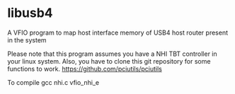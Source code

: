 # libusb4
A VFIO program to map host interface memory of USB4 host router present in the system

Please note that this program assumes you have a NHI TBT controller in your linux system. 
Also, you have to clone this git repository for some functions to work. https://github.com/pciutils/pciutils

To compile gcc nhi.c vfio_nhi_e
